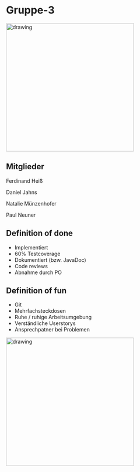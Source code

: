 # Gruppe-3
<img src="https://upload.wikimedia.org/wikipedia/en/thumb/5/5f/Original_Doge_meme.jpg/300px-Original_Doge_meme.jpg" alt="drawing" width="350"/>


## Mitglieder
Ferdinand Heiß

Daniel Jahns

Natalie Münzenhofer

Paul Neuner

## Definition of done
* Implementiert
* 60% Testcoverage
* Dokumentiert (bzw. JavaDoc)
* Code reviews
* Abnahme durch PO

## Definition of fun
* Git
* Mehrfachsteckdosen
* Ruhe / ruhige Arbeitsumgebung
* Verständliche Userstorys
* Ansprechpatner bei Problemen

<img src="https://images.squarespace-cdn.com/content/v1/5bcf33578dfc8cede6a069ff/3ecc1b43-7525-47ca-af7f-a1e209d9d430/Image+09.jpg" alt="drawing" width="350"/>